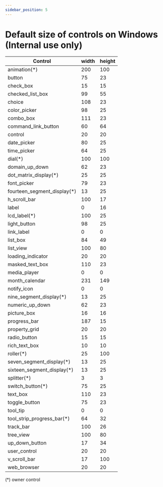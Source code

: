 ```yaml
---
sidebar_position: 5
---
```


# Default size of controls on Windows (**Internal use only**)

| Control                     | width  | height |
| --------------------------- | ------ | ------ |
| animation(*)                |    200 |    100 |
| button                      |     75 |     23 |
| check_box                   |     15 |     15 |
| checked_list_box            |     99 |     55 |
| choice                      |    108 |     23 |
| color_picker                |     98 |     25 |
| combo_box                   |    111 |     23 |
| command_link_button         |     60 |     64 |
| control                     |     20 |     20 |
| date_picker                 |     80 |     25 |
| time_picker                 |     64 |     25 |
| dial(*)                     |    100 |    100 |
| domain_up_down              |     62 |     23 |
| dot_matrix_display(*)       |     25 |     25 |
| font_picker                 |     79 |     23 |
| fourteen_segment_display(*) |     13 |     25 |
| h_scroll_bar                |    100 |     17 |
| label                       |      0 |     16 |
| lcd_label(*)                |    100 |     25 |
| light_button                |     98 |     25 |
| link_label                  |      0 |      0 |
| list_box                    |     84 |     49 |
| list_view                   |    100 |     80 |
| loading_indicator           |     20 |     20 |
| masked_text_box             |    110 |     23 |
| media_player                |      0 |      0 |
| month_calendar              |    231 |    149 |
| notify_icon                 |      0 |      0 |
| nine_segment_display(*)     |     13 |     25 |
| numeric_up_down             |     62 |     23 |
| picture_box                 |     16 |     16 |
| progress_bar                |    187 |     15 |
| property_grid               |     20 |     20 |
| radio_button                |     15 |     15 |
| rich_text_box               |     10 |     10 |
| roller(*)                   |     25 |    100 |
| seven_segment_display(*)    |     13 |     25 |
| sixteen_segment_display(*)  |     13 |     25 |
| splitter(*)                 |      3 |      3 |
| switch_button(*)            |     75 |     25 |
| text_box                    |    110 |     23 |
| toggle_button               |     75 |     23 |
| tool_tip                    |      0 |      0 |
| tool_strip_progress_bar(*)  |     64 |     32 |
| track_bar                   |    100 |     26 |
| tree_view                   |    100 |     80 |
| up_down_button              |     17 |     34 |
| user_control                |     20 |     20 |
| v_scroll_bar                |     17 |    100 |
| web_browser                 |     20 |     20 |

(*) owner control
